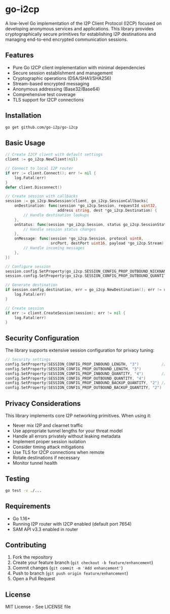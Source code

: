 # go-i2cp

A low-level Go implementation of the I2P Client Protocol (I2CP) focused on developing anonymous services and applications. This library provides cryptographically secure primitives for establishing I2P destinations and managing end-to-end encrypted communication sessions.

## Features

- Pure Go I2CP client implementation with minimal dependencies
- Secure session establishment and management
- Cryptographic operations (DSA/SHA1/SHA256)
- Stream-based encrypted messaging 
- Anonymous addressing (Base32/Base64)
- Comprehensive test coverage
- TLS support for I2CP connections

## Installation

```bash
go get github.com/go-i2p/go-i2cp
```

## Basic Usage

```go
// Create I2CP client with default settings
client := go_i2cp.NewClient(nil)

// Connect to local I2P router
if err := client.Connect(); err != nil {
    log.Fatal(err)
}
defer client.Disconnect()

// Create session with callbacks
session := go_i2cp.NewSession(client, go_i2cp.SessionCallbacks{
    onDestination: func(session *go_i2cp.Session, requestId uint32, 
                       address string, dest *go_i2cp.Destination) {
        // Handle destination lookups
    },
    onStatus: func(session *go_i2cp.Session, status go_i2cp.SessionStatus) {
        // Handle session status changes
    },
    onMessage: func(session *go_i2cp.Session, protocol uint8,
                    srcPort, destPort uint16, payload *go_i2cp.Stream) {
        // Handle incoming messages
    },
})

// Configure session
session.config.SetProperty(go_i2cp.SESSION_CONFIG_PROP_OUTBOUND_NICKNAME, "example")
session.config.SetProperty(go_i2cp.SESSION_CONFIG_PROP_OUTBOUND_QUANTITY, "4")

// Generate destination
if session.config.destination, err = go_i2cp.NewDestination(); err != nil {
    log.Fatal(err)
}

// Create session
if err := client.CreateSession(session); err != nil {
    log.Fatal(err) 
}
```

## Security Configuration

The library supports extensive session configuration for privacy tuning:

```go
// Security settings
config.SetProperty(SESSION_CONFIG_PROP_INBOUND_LENGTH, "3")          // Tunnel length
config.SetProperty(SESSION_CONFIG_PROP_OUTBOUND_LENGTH, "3")         
config.SetProperty(SESSION_CONFIG_PROP_INBOUND_QUANTITY, "4")        // Number of tunnels
config.SetProperty(SESSION_CONFIG_PROP_OUTBOUND_QUANTITY, "4")
config.SetProperty(SESSION_CONFIG_PROP_INBOUND_BACKUP_QUANTITY, "2") // Backup tunnels
config.SetProperty(SESSION_CONFIG_PROP_OUTBOUND_BACKUP_QUANTITY, "2")
```

## Privacy Considerations 

This library implements core I2P networking primitives. When using it:

- Never mix I2P and clearnet traffic
- Use appropriate tunnel lengths for your threat model
- Handle all errors privately without leaking metadata
- Implement proper session isolation
- Consider timing attack mitigations
- Use TLS for I2CP connections when remote
- Rotate destinations if necessary
- Monitor tunnel health

## Testing

```bash
go test -v ./...
```

## Requirements

- Go 1.16+
- Running I2P router with I2CP enabled (default port 7654)
- SAM API v3.3 enabled in router

## Contributing

1. Fork the repository
2. Create your feature branch (`git checkout -b feature/enhancement`)
3. Commit changes (`git commit -m 'Add enhancement'`)
4. Push to branch (`git push origin feature/enhancement`) 
5. Open a Pull Request

## License

MIT License - See LICENSE file
